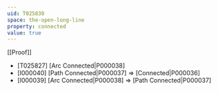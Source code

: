 ```yaml
---
uid: T025830
space: the-open-long-line
property: connected
value: true
---
```

[[Proof]]

* [T025827] [Arc Connected|P000038]
* [I000040] [Path Connected|P000037] => [Connected|P000036]
* [I000039] [Arc Connected|P000038] => [Path Connected|P000037]


